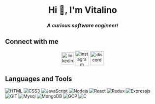 <h1 align="center">Hi 👋, I'm Vitalino </h1>

<h3 align="center"><i>A curious software engineer!</i></h3>

  

## Connect with me

<p align="center">
<a href="https://linkedin.com/in/vitalinx7" target="_blank"><img align="center" src="https://cdn.jsdelivr.net/gh/devicons/devicon/icons/linkedin/linkedin-original.svg" " alt="linkedin" height="40" width="40" /></a>
<a href="https://instagram.com/vitalinx7" target="_blank"><img align="center" src="https://www.svgrepo.com/show/452229/instagram-1.svg" alt="instagram" height="50" width="45" /></a>
<a href="https://discordapp.com/users/vitalinx7" target="_blank"><img align="center" src="https://cdn-icons-png.flaticon.com/512/2111/2111370.png" alt="discord" height="45" width="45" />
</a>
</p>

## Languages and Tools

![HTML](https://img.shields.io/badge/HTML5-E34F26?style=for-the-badge&logo=html5&logoColor=white)
![CSS3](https://img.shields.io/badge/CSS3-1572B6.svg?style=for-the-badge&logo=CSS3&logoColor=white)
![JavaScript](https://img.shields.io/badge/JavaScript-F7DF1E.svg?style=for-the-badge&logo=JavaScript&logoColor=black)
![Nodejs](https://img.shields.io/badge/Node.js-339933.svg?style=for-the-badge&logo=nodedotjs&logoColor=white)
![React](https://img.shields.io/badge/React-61DAFB.svg?style=for-the-badge&logo=React&logoColor=black)
![Redux](https://img.shields.io/badge/Redux-764ABC.svg?style=for-the-badge&logo=Redux&logoColor=white)
![Expressjs](https://img.shields.io/badge/Express-000000.svg?style=for-the-badge&logo=Express&logoColor=white)
![GIT](https://img.shields.io/badge/Git-F05032.svg?style=for-the-badge&logo=Git&logoColor=white)
![Mysql](https://img.shields.io/badge/MySQL-4479A1.svg?style=for-the-badge&logo=MySQL&logoColor=white)
![MongoDB](https://img.shields.io/badge/MongoDB-47A248.svg?style=for-the-badge&logo=MongoDB&logoColor=white)
![GCP](https://img.shields.io/badge/Google%20Cloud-4285F4.svg?style=for-the-badge&logo=Google-Cloud&logoColor=white)
![C](https://img.shields.io/badge/C-A8B9CC.svg?style=for-the-badge&logo=C&logoColor=black)
<!--![Bootstrap](https://img.shields.io/badge/Bootstrap-7952B3.svg?style=for-the-badge&logo=Bootstrap&logoColor=white)-->
<!--![Tailwind](https://img.shields.io/badge/Tailwind%20CSS-06B6D4.svg?style=for-the-badge&logo=Tailwind-CSS&logoColor=white)-->
<!--![TypeScript](https://img.shields.io/badge/TypeScript-3178C6.svg?style=for-the-badge&logo=TypeScript&logoColor=white)-->
<!--![Nextjs](https://img.shields.io/badge/Next.js-000000.svg?style=for-the-badge&logo=nextdotjs&logoColor=white)-->
![]()
![]()









